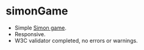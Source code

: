 # simonGame

- Simple [Simon game](https://flatwhit3.github.io/quoteGenerator/).
- Responsive.
- W3C validator completed, no errors or warnings.
